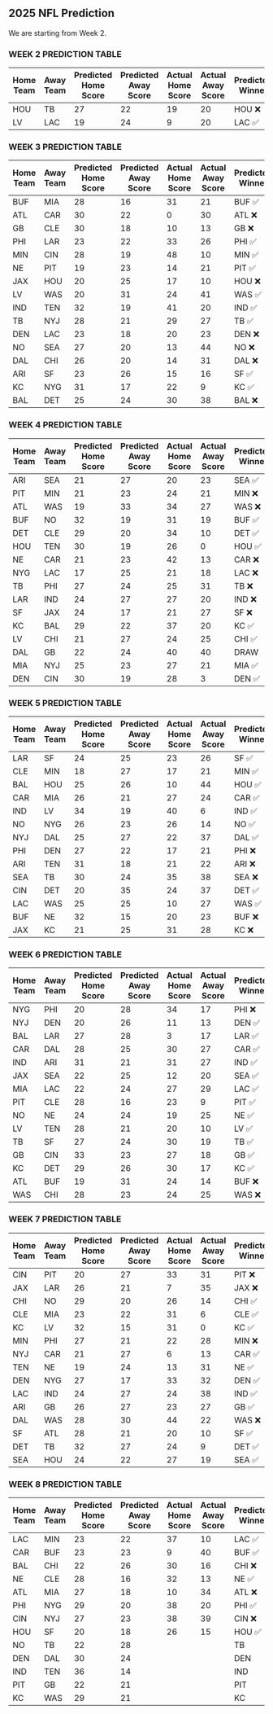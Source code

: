 ## 2025 NFL Prediction

We are starting from Week 2.

### WEEK 2 PREDICTION TABLE
| Home Team | Away Team | Predicted Home Score | Predicted Away Score | Actual Home Score | Actual Away Score | Predicted Winner | Actual Winner |
|-----------|-----------|----------------------|----------------------|-------------------|-------------------|------------------|--------------|
| HOU | TB | 27 | 22 | 19 | 20 | HOU ❌ | TB |
| LV | LAC | 19 | 24 | 9 | 20 | LAC ✅ | LAC |

### WEEK 3 PREDICTION TABLE
| Home Team | Away Team | Predicted Home Score | Predicted Away Score | Actual Home Score | Actual Away Score | Predicted Winner | Actual Winner |
|-----------|-----------|----------------------|----------------------|-------------------|-------------------|------------------|---------------|
| BUF | MIA | 28 | 16 | 31 | 21 | BUF ✅ | BUF |
| ATL | CAR | 30 | 22 | 0 | 30 | ATL ❌ | CAR |
| GB | CLE | 30 | 18 | 10 | 13 | GB ❌ | CLE |
| PHI | LAR | 23 | 22 | 33 | 26 | PHI ✅ | PHI |
| MIN | CIN | 28 | 19 | 48 | 10 | MIN ✅ | MIN |
| NE | PIT | 19 | 23 | 14 | 21 | PIT ✅ | PIT |
| JAX | HOU | 20 | 25 | 17 | 10 | HOU ❌ | JAX |
| LV | WAS | 20 | 31 | 24 | 41 | WAS ✅ | WAS |
| IND | TEN | 32 | 19 | 41 | 20 | IND ✅ | IND |
| TB | NYJ | 28 | 21 | 29 | 27 | TB ✅ | TB |
| DEN | LAC | 23 | 18 | 20 | 23 | DEN ❌ | LAC |
| NO | SEA | 27 | 20 | 13 | 44 | NO ❌ | SEA |
| DAL | CHI | 26 | 20 | 14 | 31 | DAL ❌ | CHI |
| ARI | SF | 23 | 26 | 15 | 16 | SF ✅ | SF |
| KC | NYG | 31 | 17 | 22 | 9 | KC ✅ | KC |
| BAL | DET | 25 | 24 | 30 | 38 | BAL ❌ | DET |

### WEEK 4 PREDICTION TABLE
| Home Team | Away Team | Predicted Home Score | Predicted Away Score | Actual Home Score | Actual Away Score | Predicted Winner | Actual Winner |
|-----------|-----------|----------------------|----------------------|-------------------|-------------------|------------------|---------------|
| ARI | SEA | 21 | 27 | 20 | 23 | SEA ✅ | SEA |
| PIT | MIN | 21 | 23 | 24 | 21 | MIN ❌ | PIT |
| ATL | WAS | 19 | 33 | 34 | 27 | WAS ❌ | ATL |
| BUF | NO | 32 | 19 | 31 | 19 | BUF ✅ | BUF |
| DET | CLE | 29 | 20 | 34 | 10 | DET ✅ | DET |
| HOU | TEN | 30 | 19 | 26 | 0 | HOU ✅ | HOU |
| NE | CAR | 21 | 23 | 42 | 13 | CAR ❌ | NE |
| NYG | LAC | 17 | 25 | 21 | 18 | LAC ❌ | NYG |
| TB | PHI | 27 | 24 | 25 | 31 | TB ❌ | PHI |
| LAR | IND | 24 | 27 | 27 | 20 | IND ❌ | LAR |
| SF | JAX | 24 | 17 | 21 | 27 | SF ❌ | JAX |
| KC | BAL | 29 | 22 | 37 | 20 | KC ✅ | KC |
| LV | CHI | 21 | 27 | 24 | 25 | CHI ✅ | CHI |
| DAL | GB | 22 | 24 | 40 | 40 | DRAW | DRAW |
| MIA | NYJ | 25 | 23 | 27 | 21 | MIA ✅ | MIA |
| DEN | CIN | 30 | 19 | 28 | 3 | DEN ✅ | DEN |

### WEEK 5 PREDICTION TABLE
| Home Team | Away Team | Predicted Home Score | Predicted Away Score | Actual Home Score | Actual Away Score | Predicted Winner | Actual Winner |
|-----------|-----------|----------------------|----------------------|-------------------|-------------------|------------------|---------------|
| LAR | SF | 24 | 25 | 23 | 26 | SF ✅ | SF |
| CLE | MIN | 18 | 27 | 17 | 21 | MIN ✅ | MIN |
| BAL | HOU | 25 | 26 | 10 | 44 | HOU ✅ | HOU |
| CAR | MIA | 26 | 21 | 27 | 24 | CAR ✅ | CAR |
| IND | LV | 34 | 19 | 40 | 6 | IND ✅ | IND |
| NO | NYG | 26 | 23 | 26 | 14 | NO ✅ | NO |
| NYJ | DAL | 25 | 27 | 22 | 37 | DAL ✅ | DAL |
| PHI | DEN | 27 | 22 | 17 | 21 | PHI ❌ | DEN |
| ARI | TEN | 31 | 18 | 21 | 22 | ARI ❌ | TEN |
| SEA | TB | 30 | 24 | 35 | 38 | SEA ❌ | TB |
| CIN | DET | 20 | 35 | 24 | 37 | DET ✅ | DET |
| LAC | WAS | 25 | 25 | 10 | 27 | WAS ✅ | WAS |
| BUF | NE | 32 | 15 | 20 | 23 | BUF ❌ | NE |
| JAX | KC | 21 | 25 | 31 | 28 | KC ❌ | JAX |

### WEEK 6 PREDICTION TABLE
| Home Team | Away Team | Predicted Home Score | Predicted Away Score | Actual Home Score | Actual Away Score | Predicted Winner | Actual Winner |
|-----------|-----------|----------------------|----------------------|-------------------|-------------------|------------------|---------------|
| NYG | PHI | 20 | 28 | 34 | 17 | PHI ❌ | NYG |
| NYJ | DEN | 20 | 26 | 11 | 13 | DEN ✅ | DEN |
| BAL | LAR | 27 | 28 | 3 | 17 | LAR ✅ | LAR |
| CAR | DAL | 28 | 25 | 30 | 27 | CAR ✅ | CAR |
| IND | ARI | 31 | 21 | 31 | 27 | IND ✅ | IND |
| JAX | SEA | 22 | 25 | 12 | 20 | SEA ✅ | SEA |
| MIA | LAC | 22 | 24 | 27 | 29 | LAC ✅ | LAC |
| PIT | CLE | 28 | 16 | 23 | 9 | PIT ✅ | PIT |
| NO | NE | 24 | 24 | 19 | 25 | NE ✅ | NE |
| LV | TEN | 28 | 21 | 20 | 10 | LV ✅ | LV |
| TB | SF | 27 | 24 | 30 | 19 | TB ✅ | TB |
| GB | CIN | 33 | 23 | 27 | 18 | GB ✅ | GB |
| KC | DET | 29 | 26 | 30 | 17 | KC ✅ | KC |
| ATL | BUF | 19 | 31 | 24 | 14 | BUF ❌ | ATL |
| WAS | CHI | 28 | 23 | 24 | 25 | WAS ❌ | CHI |


### WEEK 7 PREDICTION TABLE
| Home Team | Away Team | Predicted Home Score | Predicted Away Score | Actual Home Score | Actual Away Score | Predicted Winner | Actual Winner |
|-----------|-----------|----------------------|----------------------|-------------------|-------------------|------------------|---------------|
| CIN | PIT | 20 | 27 | 33 | 31 | PIT ❌ | CIN |
| JAX | LAR | 26 | 21 | 7 | 35 | JAX ❌ | LAR |
| CHI | NO | 29 | 20 | 26 | 14 | CHI ✅ | CHI |
| CLE | MIA | 23 | 22 | 31 | 6 | CLE ✅ | CLE |
| KC | LV | 32 | 15 | 31 | 0 | KC ✅ | KC |
| MIN | PHI | 27 | 21 | 22 | 28 | MIN ❌ | PHI |
| NYJ | CAR | 21 | 27 | 6 | 13 | CAR ✅ | CAR |
| TEN | NE | 19 | 24 | 13 | 31 | NE ✅ | NE |
| DEN | NYG | 27 | 17 | 33 | 32 | DEN ✅ | DEN |
| LAC | IND | 24 | 27 | 24 | 38 | IND ✅ | IND |
| ARI | GB | 26 | 27 | 23 | 27 | GB ✅ | GB |
| DAL | WAS | 28 | 30 | 44 | 22 | WAS ❌ | DAL |
| SF | ATL | 28 | 21 | 20 | 10 | SF ✅ | SF |
| DET | TB | 32 | 27 | 24 | 9 | DET ✅ | DET |
| SEA | HOU | 24 | 22 | 27 | 19 | SEA ✅ | SEA |


### WEEK 8 PREDICTION TABLE
| Home Team | Away Team | Predicted Home Score | Predicted Away Score | Actual Home Score | Actual Away Score | Predicted Winner | Actual Winner |
|-----------|-----------|----------------------|----------------------|-------------------|-------------------|------------------|---------------|
| LAC | MIN | 23 | 22 | 37 | 10 | LAC ✅ | LAC |
| CAR | BUF | 23 | 23 | 9 | 40 | BUF ✅ | BUF |
| BAL | CHI | 22 | 26 | 30 | 16 | CHI ❌ | BAL |
| NE | CLE | 28 | 16 | 32 | 13 | NE ✅ | NE |
| ATL | MIA | 27 | 18 | 10 | 34 | ATL ❌ | MIA |
| PHI | NYG | 29 | 20 | 38 | 20 | PHI ✅ | PHI |
| CIN | NYJ | 27 | 23 | 38 | 39 | CIN ❌ | NYJ |
| HOU | SF | 20 | 18 | 26 | 15 | HOU ✅ | HOU |
| NO | TB | 22 | 28 | | | TB | |
| DEN | DAL | 30 | 24 | | | DEN | |
| IND | TEN | 36 | 14 | | | IND | |
| PIT | GB | 22 | 21 | | | PIT | |
| KC | WAS | 29 | 21 | | | KC | |